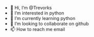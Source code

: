 - 👋 Hi, I’m @Trevorks
- 👀 I’m interested in python
- 🌱 I’m currently learning python
- 💞️ I’m looking to collaborate on github
- 📫 How to reach me email

<!---
Trevorks/Trevorks is a ✨ special ✨ repository because its `README.md` (this file) appears on your GitHub profile.
You can click the Preview link to take a look at your changes.
--->
